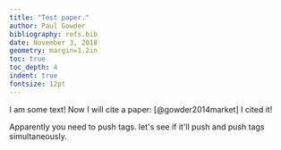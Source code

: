 ```yaml
---
title: "Test paper."
author: Paul Gowder
bibliography: refs.bib
date: November 3, 2018
geometry: margin=1.2in
toc: true
toc_depth: 4
indent: true
fontsize: 12pt
---
```


I am some text!  Now I will cite a paper: [@gowder2014market] I cited it! 

Apparently you need to push tags. let's see if it'll push and push tags simultaneously.
